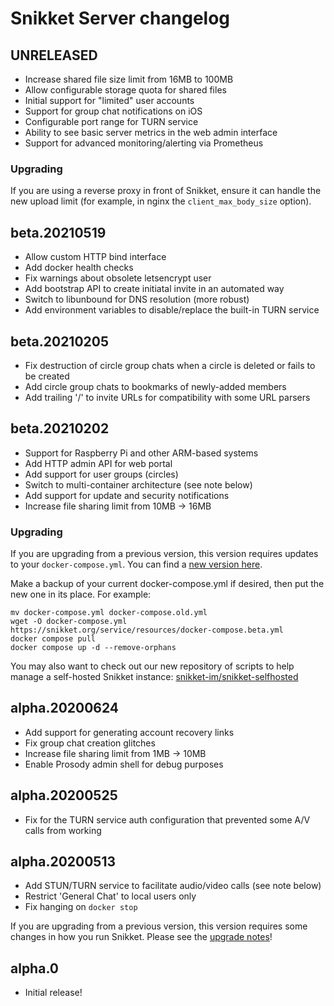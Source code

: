 # Snikket Server changelog

## UNRELEASED

- Increase shared file size limit from 16MB to 100MB
- Allow configurable storage quota for shared files
- Initial support for "limited" user accounts
- Support for group chat notifications on iOS
- Configurable port range for TURN service
- Ability to see basic server metrics in the web admin interface
- Support for advanced monitoring/alerting via Prometheus

### Upgrading

If you are using a reverse proxy in front of Snikket, ensure it can
handle the new upload limit (for example, in nginx the `client_max_body_size`
option).

## beta.20210519

- Allow custom HTTP bind interface
- Add docker health checks
- Fix warnings about obsolete letsencrypt user
- Add bootstrap API to create initiatal invite in an automated way
- Switch to libunbound for DNS resolution (more robust)
- Add environment variables to disable/replace the built-in TURN service

## beta.20210205

- Fix destruction of circle group chats when a circle
    is deleted or fails to be created
- Add circle group chats to bookmarks of newly-added members
- Add trailing '/' to invite URLs for compatibility with some
    URL parsers

## beta.20210202

- Support for Raspberry Pi and other ARM-based systems
- Add HTTP admin API for web portal
- Add support for user groups (circles)
- Switch to multi-container architecture (see note below)
- Add support for update and security notifications
- Increase file sharing limit from 10MB -> 16MB

### Upgrading

If you are upgrading from a previous version, this version
requires updates to your `docker-compose.yml`. You can find
a [new version here](https://snikket.org/service/resources/docker-compose.beta.yml).

Make a backup of your current docker-compose.yml if desired,
then put the new one in its place. For example:

```
mv docker-compose.yml docker-compose.old.yml
wget -O docker-compose.yml https://snikket.org/service/resources/docker-compose.beta.yml
docker compose pull
docker compose up -d --remove-orphans
```

You may also want to check out our new repository of scripts to help
manage a self-hosted Snikket instance:
[snikket-im/snikket-selfhosted](https://github.com/snikket-im/snikket-selfhosted)

## alpha.20200624

- Add support for generating account recovery links
- Fix group chat creation glitches
- Increase file sharing limit from 1MB -> 10MB
- Enable Prosody admin shell for debug purposes

## alpha.20200525

- Fix for the TURN service auth configuration that prevented some A/V calls from working

## alpha.20200513

- Add STUN/TURN service to facilitate audio/video calls (see note below)
- Restrict 'General Chat' to local users only
- Fix hanging on `docker stop`

If you are upgrading from a previous version, this version requires some changes
in how you run Snikket. Please see the [upgrade notes](https://gist.github.com/mwild1/aa2af95b520bd44283d9062e7846a874)!

## alpha.0

- Initial release!
